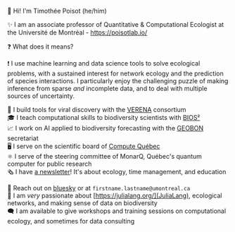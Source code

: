 :wave: Hi! I'm Timothée Poisot (he/him)

✨ I am an associate professor of Quantitative & Computational Ecologist at the Université de Montréal - https://poisotlab.io/      

:question: What does it means?   

:exclamation: I use machine learning and data science tools to solve ecological problems, with a sustained interest for network ecology and the prediction of species interactions. I particularly enjoy the challenging puzzle of making inference from sparse _and_ incomplete data, and to deal with multiple sources of uncertainty.

🦠 I build tools for viral discovery with the [VERENA](http://viralemergence.org) consortium   
🎓 I teach computational skills to biodiversity scientists with [BIOS²](https://bios2.usherbrooke.ca/)   
📈 I work on AI applied to biodiversity forecasting with the [GEOBON](https://geobon.org/) secretariat   
🖥️ I serve on the scientific board of [Compute Québec](https://www.calculquebec.ca/en/)  
⚛️ I serve of the steering committee of MonarQ, Québec's quantum computer for public research   
🗞️ I have [a newsletter](https://buttondown.email/ctrl-alt-tim)! It's about ecology, time management, and education

💬 Reach out on [bluesky](https://bsky.app/profile/ctrlalttim.bsky.social) or at `firstname.lastname@umontreal.ca`   
🤸 I am *very* passionate about [https://julialang.org/](JuliaLang), ecological networks, and making sense of data on biodiversity   
🗨️ I am available to give workshops and training sessions on computational ecology, and sometimes for data consulting
